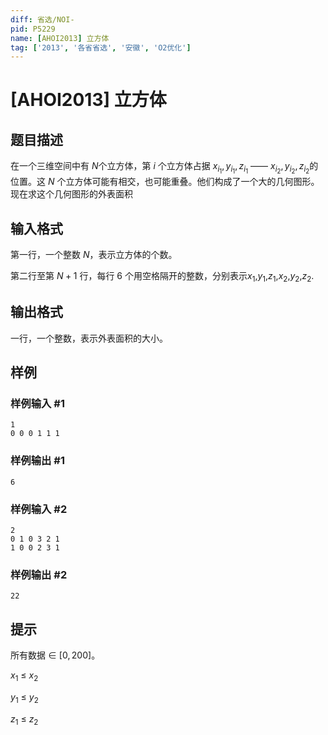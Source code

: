 ```yaml
---
diff: 省选/NOI-
pid: P5229
name: [AHOI2013] 立方体
tag: ['2013', '各省省选', '安徽', 'O2优化']
---
```

# [AHOI2013] 立方体
## 题目描述

在一个三维空间中有 $N$个立方体，第 $i$ 个立方体占据 $x_{i_1},y_{i_1},z_{i_1}$ —— $x_{i_2}, y_{i_2}, z_{i_2}$的位置。这 $N$ 个立方体可能有相交，也可能重叠。他们构成了一个大的几何图形。现在求这个几何图形的外表面积
## 输入格式

第一行，一个整数 $N$，表示立方体的个数。

第二行至第 $N+1$ 行，每行 $6$ 个用空格隔开的整数，分别表示$x_1$,$y_1$,$z_1$,$x_2$,$y_2$,$z_2$. 
## 输出格式

一行，一个整数，表示外表面积的大小。
## 样例

### 样例输入 #1
```
1
0 0 0 1 1 1
```
### 样例输出 #1
```
6
```
### 样例输入 #2
```
2 
0 1 0 3 2 1
1 0 0 2 3 1
```
### 样例输出 #2
```
22
```
## 提示

所有数据 $\in~[0,200]$。

$x_1~\leq~x_2$

$y_1~\leq~y_2$

$z_1~\leq~z_2$

